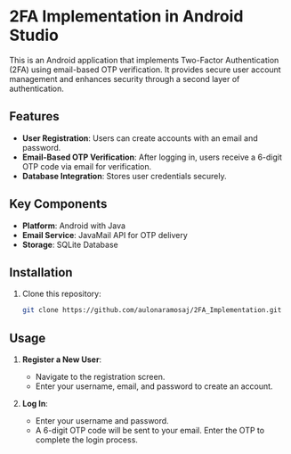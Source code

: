 # 2FA Implementation in Android Studio

This is an Android application that implements Two-Factor Authentication (2FA) using email-based OTP verification. It provides secure user account management and enhances security through a second layer of authentication.

## Features
- **User Registration**: Users can create accounts with an email and password.  
- **Email-Based OTP Verification**: After logging in, users receive a 6-digit OTP code via email for verification.  
- **Database Integration**: Stores user credentials securely.

##  Key Components
- **Platform**: Android with Java
- **Email Service**: JavaMail API for OTP delivery
- **Storage**: SQLite Database

## Installation
1. Clone this repository:  
   ```bash
   git clone https://github.com/aulonaramosaj/2FA_Implementation.git

## Usage

1. **Register a New User**:
   - Navigate to the registration screen.
   - Enter your username, email, and password to create an account.

2. **Log In**:
   - Enter your username and password.
   - A 6-digit OTP code will be sent to your email. Enter the OTP to complete the login process.

   
